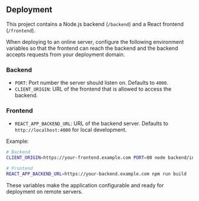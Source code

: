 ## Deployment

This project contains a Node.js backend (`/backend`) and a React frontend
(`/frontend`).

When deploying to an online server, configure the following environment
variables so that the frontend can reach the backend and the backend accepts
requests from your deployment domain.

### Backend

- `PORT`: Port number the server should listen on. Defaults to `4000`.
- `CLIENT_ORIGIN`: URL of the frontend that is allowed to access the backend.

### Frontend

- `REACT_APP_BACKEND_URL`: URL of the backend server. Defaults to
  `http://localhost:4000` for local development.

Example:

```bash
# Backend
CLIENT_ORIGIN=https://your-frontend.example.com PORT=80 node backend/index.js

# Frontend
REACT_APP_BACKEND_URL=https://your-backend.example.com npm run build
```

These variables make the application configurable and ready for deployment on
remote servers.
